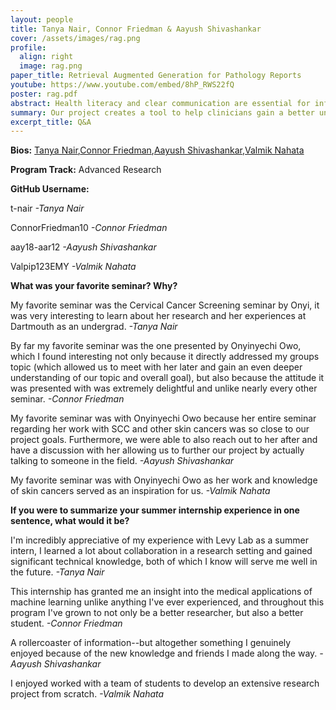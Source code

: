 ```yaml
---
layout: people
title: Tanya Nair, Connor Friedman & Aayush Shivashankar
cover: /assets/images/rag.png
profile:
  align: right
  image: rag.png
paper_title: Retrieval Augmented Generation for Pathology Reports
youtube: https://www.youtube.com/embed/8hP_RWS22fQ
poster: rag.pdf
abstract: Health literacy and clear communication are essential for informed decision-making and optimal care. With the current complex, unstandardized structure of pathology reports, many clinicians face challenges in interpreting these reports effectively and understanding their patients’ cases thoroughly. This study aims to create a tool for clinicians to advance their understanding of patient cases via use of a SLM-based RAG model that promotes greater understanding of patient cases for oncologists. We hypothesize that this approach will enhance both information extraction and classification of pathology reports in a more efficient manner than currently implemented methods. The model utilizes an information retrieval system with a fusion search method based on Okapi BM25 and FAISS quantized vector search with 9,523 pathology reports to draw from The Cancer Genome Atlas program. Running on just 6.9 gigabytes of RAM with no internet connection required, our model aims to enhance clinicians’ knowledge and awareness of different cancer variants by pulling relevant pathology reports from the database and using the SLM phi-2 to summarize and standardize them for clinicians’ learning. This system enhances understanding and communication in clinical settings with lower resource requirements compared to large language models. Future work will explore further customizations, integrations, and specializations to address specific cancer types, incorporate recent research findings, and adapt the model to various use cases based on location-specific data.
summary: Our project creates a tool to help clinicians gain a better understanding of their patients' cancer cases by summarizing key details of relevant cancer cases from a large database of pathology reports. This tool uses an efficient artificial intelligence model to provide relevant insights without requiring extensive computing resources or internet access.
excerpt_title: Q&A
---
```

**Bios:** [Tanya Nair](https://jlevy44.github.io/levylab/people/HS_Tanya_Nair),[Connor Friedman](https://jlevy44.github.io/levylab/people/HS_Connor_Friedman),[Aayush Shivashankar](https://jlevy44.github.io/levylab/people/HS_Aayush_Shivashankar),[Valmik Nahata](https://jlevy44.github.io/levylab/people/HS_Valmik_Nahata)

**Program Track:** Advanced Research

**GitHub Username:**  

t-nair
*-Tanya Nair*

ConnorFriedman10
*-Connor Friedman*

aay18-aar12
*-Aayush Shivashankar*

Valpip123EMY
*-Valmik Nahata*

**What was your favorite seminar? Why?**  

My favorite seminar was the Cervical Cancer Screening seminar by Onyi, it was very interesting to learn about her research and her experiences at Dartmouth as an undergrad.
*-Tanya Nair*

By far my favorite seminar was the one presented by Onyinyechi Owo, which I found interesting not only because it directly addressed my groups topic (which allowed us to meet with her later and gain an even deeper understanding of our topic and overall goal), but also because the attitude it was presented with was extremely delightful and unlike nearly every other seminar.
*-Connor Friedman*

My favorite seminar was with Onyinyechi Owo because her entire seminar regarding her work with SCC and other skin cancers was so close to our project goals. Furthermore, we were able to also reach out to her after and have a discussion with her allowing us to further our project by actually talking to someone in the field.
*-Aayush Shivashankar*

My favorite seminar was with Onyinyechi Owo as her work and knowledge of skin cancers served as an inspiration for us.
*-Valmik Nahata*

**If you were to summarize your summer internship experience in one sentence, what would it be?**  

I'm incredibly appreciative of my experience with Levy Lab as a summer intern, I learned a lot about collaboration in a research setting and gained significant technical knowledge, both of which I know will serve me well in the future.
*-Tanya Nair*

This internship has granted me an insight into the medical applications of machine learning unlike anything I've ever experienced, and throughout this program I've grown to not only be a better researcher, but also a better student.
*-Connor Friedman*

A rollercoaster of information--but altogether something I genuinely enjoyed because of the new knowledge and friends I made along the way.
*-Aayush Shivashankar*

I enjoyed worked with a team of students to develop an extensive research project from scratch.
*-Valmik Nahata*